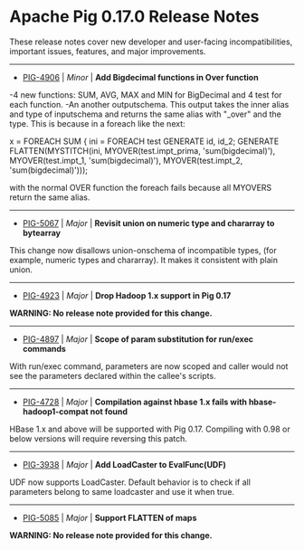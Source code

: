 
<!---
# Licensed to the Apache Software Foundation (ASF) under one
# or more contributor license agreements.  See the NOTICE file
# distributed with this work for additional information
# regarding copyright ownership.  The ASF licenses this file
# to you under the Apache License, Version 2.0 (the
# "License"); you may not use this file except in compliance
# with the License.  You may obtain a copy of the License at
#
#     http://www.apache.org/licenses/LICENSE-2.0
#
# Unless required by applicable law or agreed to in writing, software
# distributed under the License is distributed on an "AS IS" BASIS,
# WITHOUT WARRANTIES OR CONDITIONS OF ANY KIND, either express or implied.
# See the License for the specific language governing permissions and
# limitations under the License.
-->
# Apache Pig  0.17.0 Release Notes

These release notes cover new developer and user-facing incompatibilities, important issues, features, and major improvements.


---

* [PIG-4906](https://issues.apache.org/jira/browse/PIG-4906) | *Minor* | **Add Bigdecimal functions in Over function**

-4 new functions: SUM, AVG, MAX and MIN for BigDecimal and 4 test for each function.
-An another outputschema. This output takes the inner alias and type of inputschema and returns the same alias with "\_over" and the type. This is because in a foreach like the next:

x = FOREACH SUM {
		ini = FOREACH test GENERATE id, id\_2;
GENERATE FLATTEN(MYSTITCH(ini, MYOVER(test.impt\_prima, \'sum(bigdecimal)\'), MYOVER(test.impt\_1, \'sum(bigdecimal)\'), 
								MYOVER(test.impt\_2, \'sum(bigdecimal)\')));

with the normal OVER function the foreach fails because all MYOVERS return the same alias.


---

* [PIG-5067](https://issues.apache.org/jira/browse/PIG-5067) | *Major* | **Revisit union on numeric type and chararray to bytearray**

This change now disallows union-onschema of incompatible types,  (for example, numeric types and chararray). It makes it consistent with plain union.


---

* [PIG-4923](https://issues.apache.org/jira/browse/PIG-4923) | *Major* | **Drop Hadoop 1.x support in Pig 0.17**

**WARNING: No release note provided for this change.**


---

* [PIG-4897](https://issues.apache.org/jira/browse/PIG-4897) | *Major* | **Scope of param substitution for run/exec commands**

With run/exec command, parameters are now scoped and caller would not see the parameters declared within the callee\'s scripts.


---

* [PIG-4728](https://issues.apache.org/jira/browse/PIG-4728) | *Major* | **Compilation against hbase 1.x fails with hbase-hadoop1-compat not found**

HBase 1.x and above will be supported with Pig 0.17. Compiling with 0.98 or below versions will require reversing this patch.


---

* [PIG-3938](https://issues.apache.org/jira/browse/PIG-3938) | *Major* | **Add LoadCaster to EvalFunc(UDF)**

UDF now supports LoadCaster.  Default behavior is to check if all parameters belong to same loadcaster and use it when true.


---

* [PIG-5085](https://issues.apache.org/jira/browse/PIG-5085) | *Major* | **Support FLATTEN of maps**

**WARNING: No release note provided for this change.**



